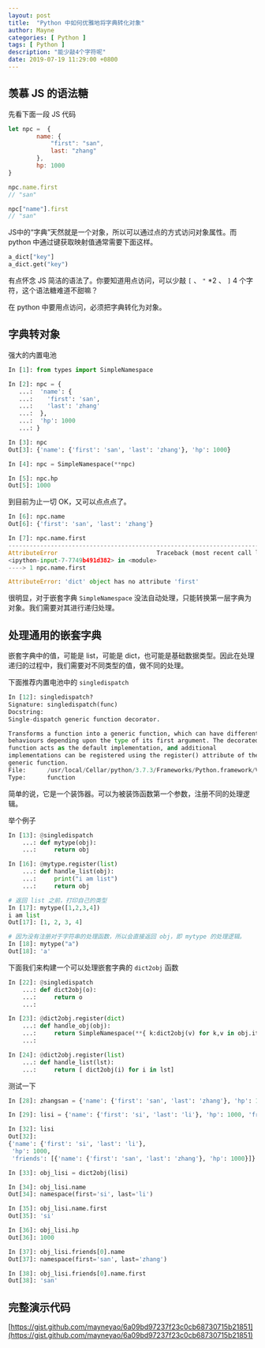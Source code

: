 ```yaml
---
layout: post
title:  "Python 中如何优雅地将字典转化对象"
author: Mayne
categories: [ Python ]
tags: [ Python ]
description: "能少敲4个字符呢"
date: 2019-07-19 11:29:00 +0800
---
```


## 羡慕 JS 的语法糖

先看下面一段 JS 代码
```javascript
let npc =  {
        name: {
            "first": "san",
            last: "zhang"
        },
        hp: 1000
}

npc.name.first
// "san"

npc["name"].first
// "san"
```

JS中的“字典”天然就是一个对象，所以可以通过点的方式访问对象属性。而 python 中通过键获取映射值通常需要下面这样。

```python
a_dict["key"] 
a_dict.get("key")
```

有点怀念 JS 简洁的语法了。你要知道用点访问，可以少敲 `[` 、 `"` *2 、 `]`  4 个字符，这个语法糖难道不甜嘛？

在 python 中要用点访问，必须把字典转化为对象。

## 字典转对象

强大的内置电池

```python
In [1]: from types import SimpleNamespace

In [2]: npc = {
   ...:  'name': {
   ...:    'first': 'san',
   ...:    'last': 'zhang'
   ...:  },
   ...:  'hp': 1000
   ...: }

In [3]: npc
Out[3]: {'name': {'first': 'san', 'last': 'zhang'}, 'hp': 1000}

In [4]: npc = SimpleNamespace(**npc)

In [5]: npc.hp
Out[5]: 1000
```

到目前为止一切 OK，又可以点点点了。

```python
In [6]: npc.name
Out[6]: {'first': 'san', 'last': 'zhang'}

In [7]: npc.name.first
---------------------------------------------------------------------------
AttributeError                            Traceback (most recent call last)
<ipython-input-7-7749b491d382> in <module>
----> 1 npc.name.first

AttributeError: 'dict' object has no attribute 'first'
```

很明显，对于嵌套字典 `SimpleNamespace` 没法自动处理，只能转换第一层字典为对象。我们需要对其进行递归处理。

## 处理通用的嵌套字典

嵌套字典中的值，可能是 list，可能是 dict，也可能是基础数据类型。因此在处理递归的过程中，我们需要对不同类型的值，做不同的处理。

下面推荐内置电池中的 `singledispatch` 

```python 
In [12]: singledispatch?
Signature: singledispatch(func)
Docstring:
Single-dispatch generic function decorator.

Transforms a function into a generic function, which can have different
behaviours depending upon the type of its first argument. The decorated
function acts as the default implementation, and additional
implementations can be registered using the register() attribute of the
generic function.
File:      /usr/local/Cellar/python/3.7.3/Frameworks/Python.framework/Versions/3.7/lib/python3.7/functools.py
Type:      function
```

简单的说，它是一个装饰器。可以为被装饰函数第一个参数，注册不同的处理逻辑。

举个例子
```python
In [13]: @singledispatch
    ...: def mytype(obj):
    ...:     return obj

In [16]: @mytype.register(list)
    ...: def handle_list(obj):
    ...:     print("i am list")
    ...:     return obj

# 返回 list 之前，打印自己的类型
In [17]: mytype([1,2,3,4])
i am list
Out[17]: [1, 2, 3, 4]

# 因为没有注册对于字符串的处理函数，所以会直接返回 obj，即 mytype 的处理逻辑。
In [18]: mytype("a")
Out[18]: 'a'
```

下面我们来构建一个可以处理嵌套字典的 `dict2obj` 函数

``` python
In [22]: @singledispatch
    ...: def dict2obj(o):
    ...:     return o
    ...:

In [23]: @dict2obj.register(dict)
    ...: def handle_obj(obj):
    ...:     return SimpleNamespace(**{ k:dict2obj(v) for k,v in obj.items() })
    ...:

In [24]: @dict2obj.register(list)
    ...: def handle_list(lst):
    ...:     return [ dict2obj(i) for i in lst]
```

测试一下
``` python
In [28]: zhangsan = {'name': {'first': 'san', 'last': 'zhang'}, 'hp': 1000}

In [29]: lisi = {'name': {'first': 'si', 'last': 'li'}, 'hp': 1000, 'friends': [zhangsan]}

In [32]: lisi
Out[32]:
{'name': {'first': 'si', 'last': 'li'},
 'hp': 1000,
 'friends': [{'name': {'first': 'san', 'last': 'zhang'}, 'hp': 1000}]}

In [33]: obj_lisi = dict2obj(lisi)

In [34]: obj_lisi.name
Out[34]: namespace(first='si', last='li')

In [35]: obj_lisi.name.first
Out[35]: 'si'

In [36]: obj_lisi.hp
Out[36]: 1000

In [37]: obj_lisi.friends[0].name
Out[37]: namespace(first='san', last='zhang')

In [38]: obj_lisi.friends[0].name.first
Out[38]: 'san'
```

## 完整演示代码

[https://gist.github.com/mayneyao/6a09bd97237f23c0cb68730715b21851](https://gist.github.com/mayneyao/6a09bd97237f23c0cb68730715b21851)
